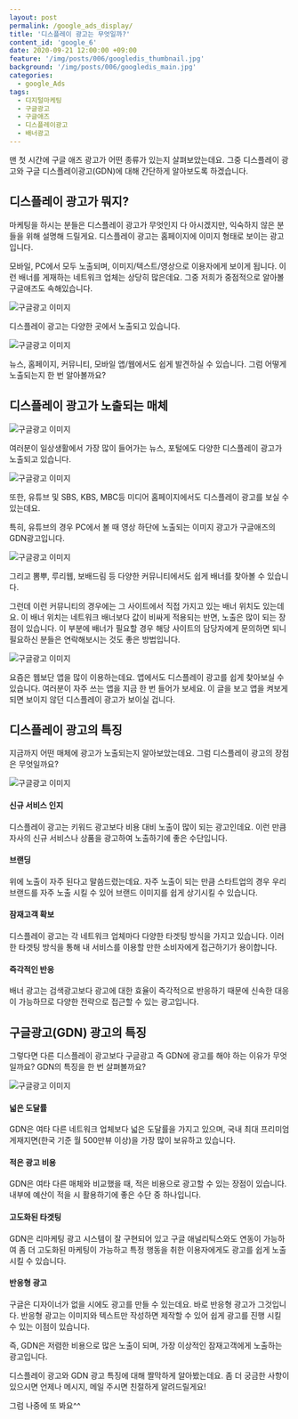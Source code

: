 ```yaml
---
layout: post
permalink: /google_ads_display/
title: '디스플레이 광고는 무엇일까?'
content_id: 'google_6'
date: 2020-09-21 12:00:00 +09:00
feature: '/img/posts/006/googledis_thumbnail.jpg'
background: '/img/posts/006/googledis_main.jpg'
categories:  
  - google_Ads
tags:
  - 디지털마케팅
  - 구글광고
  - 구글애즈
  - 디스플레이광고
  - 배너광고
---
```


맨 첫 시간에 구글 애즈 광고가 어떤 종류가 있는지 살펴보았는데요. 그중 디스플레이 광고와 구글 디스플레이광고(GDN)에 대해 간단하게 알아보도록 하겠습니다.

## **디스플레이 광고가 뭐지?** ##

마케팅을 하시는 분들은 디스플레이 광고가 무엇인지 다 아시겠지만, 익숙하지 않은 분들을 위해 설명해 드릴게요. 디스플레이 광고는 홈페이지에 이미지 형태로 보이는 광고입니다.

모바일, PC에서 모두 노출되며, 이미지/텍스트/영상으로 이용자에게 보이게 됩니다. 이런 배너를 게재하는 네트워크 업체는 상당히 많은데요. 그중 저희가 중점적으로 알아볼 구글애즈도 속해있습니다.

![구글광고 이미지](/img/posts/006/001.jpg)

디스플레이 광고는 다양한 곳에서 노출되고 있습니다. 

![구글광고 이미지](/img/posts/006/002.jpg)

뉴스, 홈페이지, 커뮤니티, 모바일 앱/웹에서도 쉽게 발견하실 수 있습니다. 그럼 어떻게 노출되는지 한 번 알아볼까요?

## **디스플레이 광고가 노출되는 매체** ##

![구글광고 이미지](/img/posts/006/003.jpg)

여러분이 일상생활에서 가장 많이 들어가는 뉴스, 포털에도 다양한 디스플레이 광고가 노출되고 있습니다. 

![구글광고 이미지](/img/posts/006/004.jpg)

또한, 유튜브 및 SBS, KBS, MBC등 미디어 홈페이지에서도 디스플레이 광고를 보실 수 있는데요.

특히, 유튜브의 경우 PC에서 볼 때 영상 하단에 노출되는 이미지 광고가 구글애즈의 GDN광고입니다.

![구글광고 이미지](/img/posts/006/005.jpg)

그리고 뽐뿌, 루리웹, 보배드림 등 다양한 커뮤니티에서도 쉽게 배너를 찾아볼 수 있습니다.

그런데 이런 커뮤니티의 경우에는 그 사이트에서 직접 가지고 있는 배너 위치도 있는데요. 이 배너 위치는 네트워크 배너보다 값이 비싸게 적용되는 반면, 노출은 많이 되는 장점이 있습니다. 이 부분에 배너가 필요할 경우 해당 사이트의 담당자에게 문의하면 되니 필요하신 분들은 연락해보시는 것도 좋은 방법입니다.

![구글광고 이미지](/img/posts/006/006.jpg)

요즘은 웹보단 앱을 많이 이용하는데요. 앱에서도 디스플레이 광고를 쉽게 찾아보실 수 있습니다. 여러분이 자주 쓰는 앱을 지금 한 번 들어가 보세요. 이 글을 보고 앱을 켜보게 되면 보이지 않던 디스플레이 광고가 보이실 겁니다.

## 디스플레이 광고의 특징 ##

지금까지 어떤 매체에 광고가 노출되는지 알아보았는데요. 그럼 디스플레이 광고의 장점은 무엇일까요?

![구글광고 이미지](/img/posts/006/007.jpg)

<h4>신규 서비스 인지</h4>

디스플레이 광고는 키워드 광고보다 비용 대비 노출이 많이 되는 광고인데요. 이런 만큼 자사의 신규 서비스나 상품을 광고하여 노출하기에 좋은 수단입니다.

<h4>브랜딩</h4>

위에 노출이 자주 된다고 말씀드렸는데요. 자주 노출이 되는 만큼 스타트업의 경우 우리 브랜드를 자주 노출 시킬 수 있어 브랜드 이미지를 쉽게 상기시킬 수 있습니다.

<h4>잠재고객 확보</h4>

디스플레이 광고는 각 네트워크 업체마다 다양한 타겟팅 방식을 가지고 있습니다. 이러한 타겟팅 방식을 통해 내 서비스를 이용할 만한 소비자에게 접근하기가 용이합니다.

<h4>즉각적인 반응</h4>

배너 광고는 검색광고보다 광고에 대한 효율이 즉각적으로 반응하기 때문에 신속한 대응이 가능하므로 다양한 전략으로 접근할 수 있는 광고입니다.

## 구글광고(GDN) 광고의 특징 ##

그렇다면 다른 디스플레이 광고보다 구글광고 즉 GDN에 광고를 해야 하는 이유가 무엇일까요? GDN의 특징을 한 번 살펴볼까요?

![구글광고 이미지](/img/posts/006/008.jpg)

<h4>넓은 도달률</h4>

GDN은 여타 다른 네트워크 업체보다 넓은 도달률을 가지고 있으며, 국내 최대 프리미엄 게재지면(한국 기준 월 500만뷰 이상)을 가장 많이 보유하고 있습니다. 

<h4>적은 광고 비용</h4>

GDN은 여타 다른 매체와 비교했을 때, 적은 비용으로 광고할 수 있는 장점이 있습니다. 내부에 예산이 적을 시 활용하기에 좋은 수단 중 하나입니다.

<h4>고도화된 타겟팅</h4>

GDN은 리마케팅 광고 시스템이 잘 구현되어 있고 구글 애널리틱스와도 연동이 가능하여 좀 더 고도화된 마케팅이 가능하고 특정 행동을 취한 이용자에게도 광고를 쉽게 노출 시킬 수 있습니다.

<h4>반응형 광고</h4>

구글은 디자이너가 없을 시에도 광고를 만들 수 있는데요. 바로 반응형 광고가 그것입니다. 반응형 광고는 이미지와 텍스트만 작성하면 제작할 수 있어 쉽게 광고를 진행 시킬 수 있는 이점이 있습니다.

즉, GDN은 저렴한 비용으로 많은 노출이 되며, 가장 이상적인 잠재고객에게 노출하는 광고입니다.

디스플레이 광고와 GDN 광고 특징에 대해 짤막하게 알아봤는데요. 좀 더 궁금한 사항이 있으시면 언제나 메시지, 메일 주시면 친절하게 알려드릴게요!

그럼 나중에 또 봐요^^